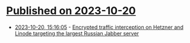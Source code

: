 # [Published on 2023-10-20](index.md)

* [2023-10-20, 15:16:05](https://lobste.rs/s/txvugz/encrypted_traffic_interception_on) - [Encrypted traffic interception on Hetzner and Linode targeting the largest Russian Jabber server](https://notes.valdikss.org.ru/jabber.ru-mitm/)
